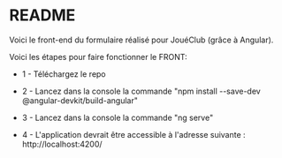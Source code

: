 # README

Voici le front-end du formulaire réalisé pour JouéClub (grâce à Angular).

Voici les étapes pour faire fonctionner le FRONT:

* 1 - Téléchargez le repo

* 2 - Lancez dans la console la commande "npm install --save-dev @angular-devkit/build-angular"

* 3 - Lancez dans la console la commande "ng serve"

* 4 - L'application devrait être accessible à l'adresse suivante : http://localhost:4200/


